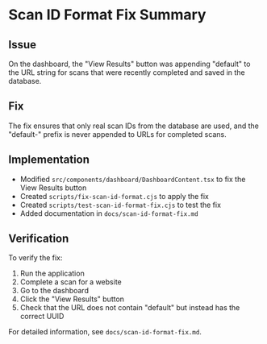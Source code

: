 # Scan ID Format Fix Summary

## Issue
On the dashboard, the "View Results" button was appending "default" to the URL string for scans that were recently completed and saved in the database.

## Fix
The fix ensures that only real scan IDs from the database are used, and the "default-" prefix is never appended to URLs for completed scans.

## Implementation
- Modified `src/components/dashboard/DashboardContent.tsx` to fix the View Results button
- Created `scripts/fix-scan-id-format.cjs` to apply the fix
- Created `scripts/test-scan-id-format-fix.cjs` to test the fix
- Added documentation in `docs/scan-id-format-fix.md`

## Verification
To verify the fix:
1. Run the application
2. Complete a scan for a website
3. Go to the dashboard
4. Click the "View Results" button
5. Check that the URL does not contain "default" but instead has the correct UUID

For detailed information, see `docs/scan-id-format-fix.md`.
